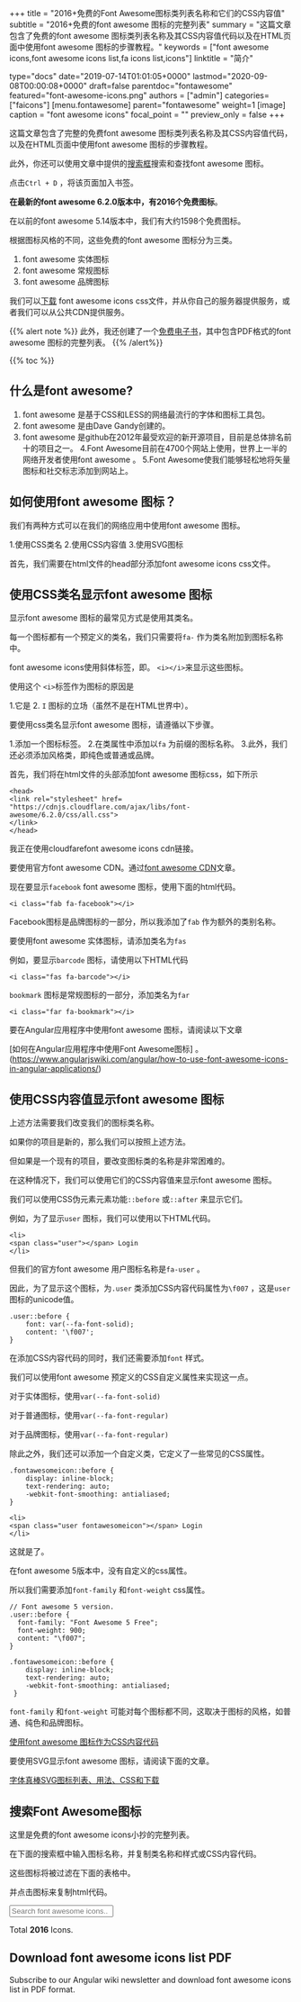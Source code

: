 
+++
title     = "2016+免费的Font Awesome图标类列表名称和它们的CSS内容值"
subtitle  = "2016+免费的font awesome 图标的完整列表"
summary   = "这篇文章包含了免费的font awesome 图标类列表名称及其CSS内容值代码以及在HTML页面中使用font awesome 图标的步骤教程。"
keywords  = ["font awesome icons,font awesome icons list,fa icons list,icons"]
linktitle = "简介"

type="docs"
date="2019-07-14T01:01:05+0000"
lastmod="2020-09-08T00:00:08+0000"
draft=false
parentdoc="fontawesome"
featured="font-awesome-icons.png"
authors = ["admin"]
categories=["faicons"]
[menu.fontawesome]
parent="fontawesome"
weight=1
[image]
  caption = "font awesome icons"
  focal_point = ""
  preview_only = false
+++


这篇文章包含了完整的免费font awesome 图标类列表名称及其CSS内容值代码，以及在HTML页面中使用font awesome 图标的步骤教程。

此外，你还可以使用文章中提供的[搜索框](#search-font-awesome-icons)搜索和查找font awesome 图标。

点击`Ctrl + D` ，将该页面加入书签。

**在最新的font awesome 6.2.0版本中，有2016个免费图标**。

在以前的font awesome 5.14版本中，我们有大约1598个免费图标。

根据图标风格的不同，这些免费的font awesome 图标分为三类。 

1. font awesome 实体图标
2. font awesome 常规图标
3. font awesome 品牌图标

我们可以<a href="https://use.fontawesome.com/releases/v6.2.0/fontawesome-free-6.2.0-web.zip" rel="noopener" target="_blank">下载</a> font awesome icons css文件，并从你自己的服务器提供服务，或者我们可以从公共CDN提供服务。

{{% alert note %}}
此外，我还创建了一个[免费电子书](#download-font-awesome-icons-list-pdf)，其中包含PDF格式的font awesome 图标的完整列表。
{{% /alert%}}

{{% toc %}}

## 什么是font awesome?

1. font awesome 是基于CSS和LESS的网络最流行的字体和图标工具包。
2. font awesome 是由Dave Gandy创建的。
3. font awesome 是github在2012年最受欢迎的新开源项目，目前是总体排名前十的项目之一。
4.Font Awesome目前在4700个网站上使用，世界上一半的网络开发者使用font awesome 。
5.Font Awesome使我们能够轻松地将矢量图标和社交标志添加到网站上。

## 如何使用font awesome 图标？

我们有两种方式可以在我们的网络应用中使用font awesome 图标。

1.使用CSS类名
2.使用CSS内容值
3.使用SVG图标

首先，我们需要在html文件的head部分添加font awesome icons css文件。

## 使用CSS类名显示font awesome 图标 

显示font awesome 图标的最常见方式是使用其类名。

每一个图标都有一个预定义的类名，我们只需要将`fa-` 作为类名附加到图标名称中。

font awesome icons使用斜体标签，即。 `<i></i>`来显示这些图标。 

使用这个 `<i>`标签作为图标的原因是 

1.它是
2. `I` 图标的立场（虽然不是在HTML世界中）。

要使用css类名显示font awesome 图标，请遵循以下步骤。

1.添加一个图标标签。
2.在类属性中添加以`fa` 为前缀的图标名称。
3.此外，我们还必须添加风格类，即纯色或普通或品牌。

首先，我们将在html文件的头部添加font awesome 图标css，如下所示

```
<head>
<link rel="stylesheet" href=
"https://cdnjs.cloudflare.com/ajax/libs/font-awesome/6.2.0/css/all.css">
</link>
</head>

```
我正在使用cloudfarefont awesome icons cdn链接。

要使用官方font awesome CDN。通过[font awesome CDN](/fontawesome/cdn)文章。

现在要显示`facebook` font awesome 图标，使用下面的html代码。

```
<i class="fab fa-facebook"></i>
```
Facebook图标是品牌图标的一部分，所以我添加了`fab` 作为额外的类别名称。

要使用font awesome 实体图标，请添加类名为`fas`

例如，要显示`barcode` 图标，请使用以下HTML代码

```
<i class="fas fa-barcode"></i>
```
`bookmark` 图标是常规图标的一部分，添加类名为`far`

```
<i class="far fa-bookmark"></i>
```

要在Angular应用程序中使用font awesome 图标，请阅读以下文章

[如何在Angular应用程序中使用Font Awesome图标] 。
(https://www.angularjswiki.com/angular/how-to-use-font-awesome-icons-in-angular-applications/)

## 使用CSS内容值显示font awesome 图标

上述方法需要我们改变我们的图标类名称。

如果你的项目是新的，那么我们可以按照上述方法。 

但如果是一个现有的项目，要改变图标类的名称是非常困难的。

在这种情况下，我们可以使用它们的CSS内容值来显示font awesome 图标。

我们可以使用CSS伪元素元素功能`::before` 或`::after` 来显示它们。

例如，为了显示`user` 图标，我们可以使用以下HTML代码。

```
<li>
<span class="user"></span> Login
</li>
```

但我们的官方font awesome 用户图标名称是`fa-user` 。

因此，为了显示这个图标，为`.user` 类添加CSS内容代码属性为`\f007` ，这是`user` 图标的unicode值。

```
.user::before {
    font: var(--fa-font-solid);
    content: '\f007';
}
```

在添加CSS内容代码的同时，我们还需要添加`font` 样式。

我们可以使用font awesome 预定义的CSS自定义属性来实现这一点。

对于实体图标，使用`var(--fa-font-solid)`

对于普通图标，使用`var(--fa-font-regular)`

对于品牌图标，使用`var(--fa-font-regular)`

除此之外，我们还可以添加一个自定义类，它定义了一些常见的CSS属性。

```
.fontawesomeicon::before {
    display: inline-block;
    text-rendering: auto;
    -webkit-font-smoothing: antialiased;
}

<li>
<span class="user fontawesomeicon"></span> Login
</li>

```
这就是了。 

在font awesome 5版本中，没有自定义的css属性。 

所以我们需要添加`font-family` 和`font-weight` css属性。

```
// Font awesome 5 version. 
.user::before {
  font-family: "Font Awesome 5 Free";
  font-weight: 900;
  content: "\f007";
}

.fontawesomeicon::before {
    display: inline-block;
    text-rendering: auto;
    -webkit-font-smoothing: antialiased;
 }

```

`font-family` 和`font-weight` 可能对每个图标都不同，这取决于图标的风格，如普通、纯色和品牌图标。

[使用font awesome 图标作为CSS内容代码](/fontawesome/csscontentcode)

要使用SVG显示font awesome 图标，请阅读下面的文章。

[字体真棒SVG图标列表、用法、CSS和下载](/fontawesome/svg/)

## 搜索Font Awesome图标 

这里是免费的font awesome icons小抄的完整列表。

在下面的搜索框中输入图标名称，并复制类名称和样式或CSS内容代码。

这些图标将被过滤在下面的表格中。

并点击图标来复制html代码。

<input type="text" id="myInput" onkeyup="searchTable()" placeholder="Search font awesome icons.." title="Search font awesome icons">

Total <strong><span id="counter">2016</span></strong> Icons.

## Download font awesome icons list PDF

Subscribe to our Angular wiki newsletter and download font awesome icons list in PDF format.

<script>
 var icons = document.querySelectorAll('i');

  function searchTable() {
  var input, filter;
  input = document.getElementById("myInput");
  filter = input.value.toUpperCase();

  var count = 0;

   for (var i=0; i < icons.length; i++) {
    //debugger;
    var text = icons[i].nextSibling.textContent.trim().toUpperCase();
    var tr = icons[i].parentNode.parentElement;

    if (text.toUpperCase().indexOf(filter) > -1) {
        tr.style.display = "";
        count++;
      } else {
        tr.style.display = "none";
    }
   
   }

   var countElement = document.getElementById("counter");

   countElement.innerHTML = count;

 
}



// copy.addEventListener("pointerdown", () => navigator.clipboard.writeText("Hello World!"))

for (var i=0; i < icons.length; i++) {
    icons[i].onpointerdown  = function(){
       navigator.clipboard.writeText(this.outerHTML).then(() => {
        alert(this.outerHTML + "successfully copied");
      });
    }
};

</script>

<style>
  i{
    cursor:pointer;
    under
  }
</style>